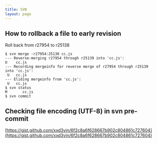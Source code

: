 ```yaml
---
title: SVN
layout: page
---
```


## How to rollback a file to early revision

Roll back from r27954 to r25138

    $ svn merge -r27954:25138 cc.js
    --- Reverse-merging r27954 through r25139 into 'cc.js':
    U    cc.js
    --- Recording mergeinfo for reverse merge of r27954 through r25139 into 'cc.js':
     U   cc.js
    --- Eliding mergeinfo from 'cc.js':
     U   cc.js
    $ svn status
    M       cc.js
    $ svn commit

## Checking file encoding (UTF-8) in svn pre-commit

[https://gist.github.com/xxd3vin/6f2c8a6f628667b902c804861c727604](https://gist.github.com/xxd3vin/6f2c8a6f628667b902c804861c727604)
